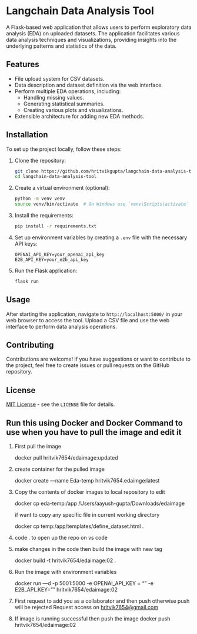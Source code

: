 # Langchain Data Analysis Tool

A Flask-based web application that allows users to perform exploratory data analysis (EDA) on uploaded datasets. The application facilitates various data analysis techniques and visualizations, providing insights into the underlying patterns and statistics of the data.

## Features

- File upload system for CSV datasets.
- Data description and dataset definition via the web interface.
- Perform multiple EDA operations, including:
  - Handling missing values.
  - Generating statistical summaries.
  - Creating various plots and visualizations.
- Extensible architecture for adding new EDA methods.

## Installation

To set up the project locally, follow these steps:

1. Clone the repository:

    ```bash
    git clone https://github.com/hritvikgupta/langchain-data-analysis-tool.git
    cd langchain-data-analysis-tool
    ```

2. Create a virtual environment (optional):

    ```bash
    python -m venv venv
    source venv/bin/activate  # On Windows use `venv\Scripts\activate`
    ```

3. Install the requirements:

    ```bash
    pip install -r requirements.txt
    ```

4. Set up environment variables by creating a `.env` file with the necessary API keys:

    ```plaintext
    OPENAI_API_KEY=your_openai_api_key
    E2B_API_KEY=your_e2b_api_key
    ```

5. Run the Flask application:

    ```bash
    flask run
    ```

## Usage

After starting the application, navigate to `http://localhost:5000/` in your web browser to access the tool. Upload a CSV file and use the web interface to perform data analysis operations.

## Contributing

Contributions are welcome! If you have suggestions or want to contribute to the project, feel free to create issues or pull requests on the GitHub repository.

## License

[MIT License](LICENSE) - see the `LICENSE` file for details.


## Run this using Docker and Docker Command to use when you have to pull the image and edit it
1. First pull the image
    
    docker pull hritvik7654/edaimage:updated
    
2. create container for the pulled image
    
    docker create —name Eda-temp hritvik7654.edaimge:latest
    
3. Copy the contents of docker images to local repository to edit
    
    docker cp eda-temp:/app /Users/aayush-gupta/Downloads/edaimage
    
    if want to copy any specific file in current working directory
    
    docker cp temp:/app/templates/define_dataset.html .
    
4. code . to open up the repo on vs code
5. make changes in the code then build the image with new tag
    
    docker build -t hritvik7654/edaimage:02 .
    
6. Run the image with environment variables
    
    docker run —d -p 5001:5000 -e OPENAI_API_KEY = “” -e E2B_API_KEY=”” hritvik7654/edaimage:02
7. First request to add you as a collaborator and then push otherwise push will be rejected
    Request access on hritvik7654@gmail.com
    
9. If image is running successful then push the image
    docker push hritvik7654/edaimage:02
